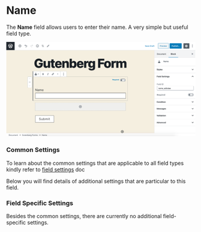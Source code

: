 # Name

The **Name** field allows users to enter their name. A very simple but useful field type. 

![](../../.gitbook/assets/image-2020-06-26-at-5.00.00-pm.png)

### Common Settings

To learn about the common settings that are applicable to all field types kindly refer to [field settings](https://cakewp.gitbook.io/gutenberg-forms/getting-started/fields-settings#common-settings) doc

Below you will find details of additional settings that are particular to this field.

### Field Specific Settings

Besides the common settings, there are currently no additional field-specific settings.

